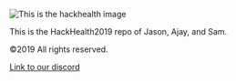 ![This is the hackhealth image](http://hackhealth.umd.edu/wp-content/uploads/2014/07/hh-horizontal.fw_.png)

This is the HackHealth2019 repo of Jason, Ajay, and Sam.

&copy;2019 All rights reserved.

[Link to our discord](https://discordapp.com/channels/551848028936339476/551848028936339478)
